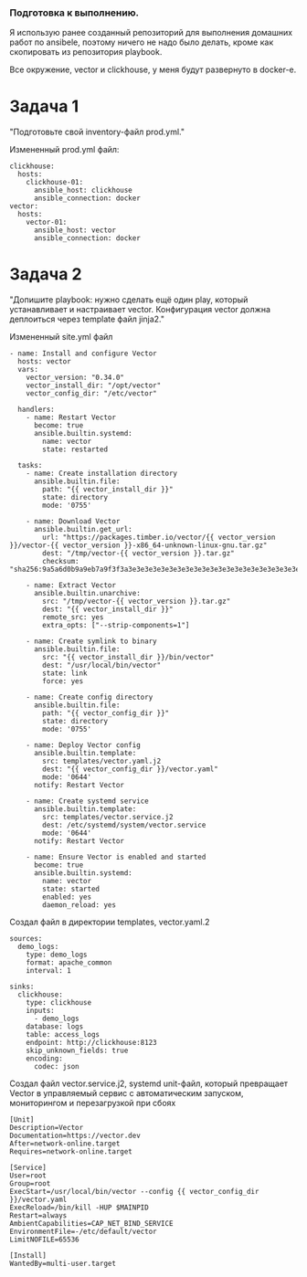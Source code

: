 ### Подготовка к выполнению.


Я использую ранее созданный репозиторий для выполнения домашних работ по ansibele, поэтому ничего не надо было делать, кроме как скопировать из репозитория playbook.

Все окружение, vector и clickhouse, у меня будут развернуто в docker-e. 

# Задача 1 

"Подготовьте свой inventory-файл prod.yml."


Измененный prod.yml файл:

```
clickhouse:
  hosts:
    clickhouse-01:
      ansible_host: clickhouse
      ansible_connection: docker
vector:
  hosts:
    vector-01:
      ansible_host: vector
      ansible_connection: docker
```

# Задача 2

"Допишите playbook: нужно сделать ещё один play, который устанавливает и настраивает vector. Конфигурация vector должна деплоиться через template файл jinja2."

Измененный site.yml файл

```
- name: Install and configure Vector
  hosts: vector
  vars:
    vector_version: "0.34.0"
    vector_install_dir: "/opt/vector"
    vector_config_dir: "/etc/vector"
  
  handlers:
    - name: Restart Vector
      become: true
      ansible.builtin.systemd:
        name: vector
        state: restarted

  tasks:
    - name: Create installation directory
      ansible.builtin.file:
        path: "{{ vector_install_dir }}"
        state: directory
        mode: '0755'

    - name: Download Vector
      ansible.builtin.get_url:
        url: "https://packages.timber.io/vector/{{ vector_version }}/vector-{{ vector_version }}-x86_64-unknown-linux-gnu.tar.gz"
        dest: "/tmp/vector-{{ vector_version }}.tar.gz"
        checksum: "sha256:9a5a6d0b9a9eb7a9f3f3a3e3e3e3e3e3e3e3e3e3e3e3e3e3e3e3e3e3e3e3e3e3"

    - name: Extract Vector
      ansible.builtin.unarchive:
        src: "/tmp/vector-{{ vector_version }}.tar.gz"
        dest: "{{ vector_install_dir }}"
        remote_src: yes
        extra_opts: ["--strip-components=1"]

    - name: Create symlink to binary
      ansible.builtin.file:
        src: "{{ vector_install_dir }}/bin/vector"
        dest: "/usr/local/bin/vector"
        state: link
        force: yes

    - name: Create config directory
      ansible.builtin.file:
        path: "{{ vector_config_dir }}"
        state: directory
        mode: '0755'

    - name: Deploy Vector config
      ansible.builtin.template:
        src: templates/vector.yaml.j2
        dest: "{{ vector_config_dir }}/vector.yaml"
        mode: '0644'
      notify: Restart Vector

    - name: Create systemd service
      ansible.builtin.template:
        src: templates/vector.service.j2
        dest: /etc/systemd/system/vector.service
        mode: '0644'
      notify: Restart Vector

    - name: Ensure Vector is enabled and started
      become: true
      ansible.builtin.systemd:
        name: vector
        state: started
        enabled: yes
        daemon_reload: yes
```

Создал файл в директории templates, vector.yaml.2

```
sources:
  demo_logs:
    type: demo_logs
    format: apache_common
    interval: 1

sinks:
  clickhouse:
    type: clickhouse
    inputs:
      - demo_logs
    database: logs
    table: access_logs
    endpoint: http://clickhouse:8123
    skip_unknown_fields: true
    encoding:
      codec: json
```

Создал файл vector.service.j2, systemd unit-файл, который превращает Vector в управляемый сервис с автоматическим запуском, мониторингом и перезагрузкой при сбоях

```
[Unit]
Description=Vector
Documentation=https://vector.dev
After=network-online.target
Requires=network-online.target

[Service]
User=root
Group=root
ExecStart=/usr/local/bin/vector --config {{ vector_config_dir }}/vector.yaml
ExecReload=/bin/kill -HUP $MAINPID
Restart=always
AmbientCapabilities=CAP_NET_BIND_SERVICE
EnvironmentFile=-/etc/default/vector
LimitNOFILE=65536

[Install]
WantedBy=multi-user.target
```

